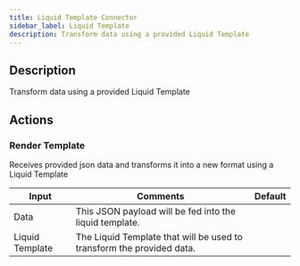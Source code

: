 ```yaml
---
title: Liquid Template Connector
sidebar_label: Liquid Template
description: Transform data using a provided Liquid Template
---
```


## Description

Transform data using a provided Liquid Template

## Actions

### Render Template

Receives provided json data and transforms it into a new format using a Liquid Template

| Input           | Comments                                                              | Default |
| --------------- | --------------------------------------------------------------------- | ------- |
| Data            | This JSON payload will be fed into the liquid template.               |         |
| Liquid Template | The Liquid Template that will be used to transform the provided data. |         |
